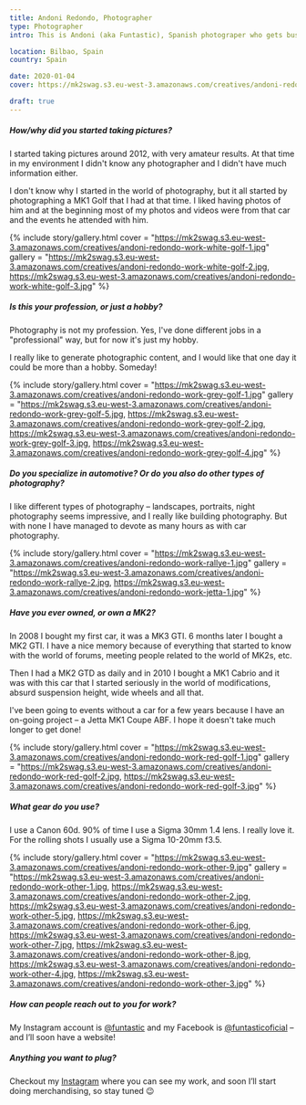 ```yaml
---
title: Andoni Redondo, Photographer
type: Photographer
intro: This is Andoni (aka Funtastic), Spanish photograper who gets busy with both taking pictures and working on his MK1 Jetta ABF.

location: Bilbao, Spain
country: Spain

date: 2020-01-04
cover: https://mk2swag.s3.eu-west-3.amazonaws.com/creatives/andoni-redondo-cover.jpg

draft: true
---
```


##### How/why did you started taking pictures?
I started taking pictures around 2012, with very amateur results. At that time in my environment I didn't know any photographer and I didn't have much information either.

I don't know why I started in the world of photography, but it all started by photographing a MK1 Golf that I had at that time. I liked having photos of him and at the beginning most of my photos and videos were from that car and the events he attended with him.

{% include story/gallery.html
   cover = "https://mk2swag.s3.eu-west-3.amazonaws.com/creatives/andoni-redondo-work-white-golf-1.jpg"
   gallery = "https://mk2swag.s3.eu-west-3.amazonaws.com/creatives/andoni-redondo-work-white-golf-2.jpg,
              https://mk2swag.s3.eu-west-3.amazonaws.com/creatives/andoni-redondo-work-white-golf-3.jpg"
%}


##### Is this your profession, or just a hobby?
Photography is not my profession. Yes, I've done different jobs in a "professional" way, but for now it's just my hobby.

I really like to generate photographic content, and I would like that one day it could be more than a hobby. Someday!

{% include story/gallery.html
   cover = "https://mk2swag.s3.eu-west-3.amazonaws.com/creatives/andoni-redondo-work-grey-golf-1.jpg"
   gallery = "https://mk2swag.s3.eu-west-3.amazonaws.com/creatives/andoni-redondo-work-grey-golf-5.jpg,
              https://mk2swag.s3.eu-west-3.amazonaws.com/creatives/andoni-redondo-work-grey-golf-2.jpg,
              https://mk2swag.s3.eu-west-3.amazonaws.com/creatives/andoni-redondo-work-grey-golf-3.jpg,
              https://mk2swag.s3.eu-west-3.amazonaws.com/creatives/andoni-redondo-work-grey-golf-4.jpg"
%}


##### Do you specialize in automotive? Or do you also do other types of photography?
I like different types of photography – landscapes, portraits, night photography seems impressive, and I really like building photography. But with none I have managed to devote as many hours as with car photography.

{% include story/gallery.html
   cover = "https://mk2swag.s3.eu-west-3.amazonaws.com/creatives/andoni-redondo-work-rallye-1.jpg"
   gallery = "https://mk2swag.s3.eu-west-3.amazonaws.com/creatives/andoni-redondo-work-rallye-2.jpg,
              https://mk2swag.s3.eu-west-3.amazonaws.com/creatives/andoni-redondo-work-jetta-1.jpg"
%}


##### Have you ever owned, or own a MK2?
In 2008 I bought my first car, it was a MK3 GTI. 6 months later I bought a MK2 GTI. I have a nice memory because of everything that started to know with the world of forums, meeting people related to the world of MK2s, etc.

Then I had a MK2 GTD as daily and in 2010 I bought a MK1 Cabrio and it was with this car that I started seriously in the world of modifications, absurd suspension height, wide wheels and all that.

I've been going to events without a car for a few years because I have an on-going project – a Jetta MK1 Coupe ABF. I hope it doesn't take much longer to get done!

{% include story/gallery.html
   cover = "https://mk2swag.s3.eu-west-3.amazonaws.com/creatives/andoni-redondo-work-red-golf-1.jpg"
   gallery = "https://mk2swag.s3.eu-west-3.amazonaws.com/creatives/andoni-redondo-work-red-golf-2.jpg,
              https://mk2swag.s3.eu-west-3.amazonaws.com/creatives/andoni-redondo-work-red-golf-3.jpg"
%}


##### What gear do you use?
I use a Canon 60d. 90% of time I use a Sigma 30mm 1.4 lens. I really love it. For the rolling shots I usually use a Sigma 10-20mm f3.5.

{% include story/gallery.html
   cover = "https://mk2swag.s3.eu-west-3.amazonaws.com/creatives/andoni-redondo-work-other-9.jpg"
   gallery = "https://mk2swag.s3.eu-west-3.amazonaws.com/creatives/andoni-redondo-work-other-1.jpg,
            https://mk2swag.s3.eu-west-3.amazonaws.com/creatives/andoni-redondo-work-other-2.jpg,
            https://mk2swag.s3.eu-west-3.amazonaws.com/creatives/andoni-redondo-work-other-5.jpg,
            https://mk2swag.s3.eu-west-3.amazonaws.com/creatives/andoni-redondo-work-other-6.jpg,
            https://mk2swag.s3.eu-west-3.amazonaws.com/creatives/andoni-redondo-work-other-7.jpg,
            https://mk2swag.s3.eu-west-3.amazonaws.com/creatives/andoni-redondo-work-other-8.jpg,
            https://mk2swag.s3.eu-west-3.amazonaws.com/creatives/andoni-redondo-work-other-4.jpg,
            https://mk2swag.s3.eu-west-3.amazonaws.com/creatives/andoni-redondo-work-other-3.jpg"
%}

##### How can people reach out to you for work?
My Instagram account is [@funtastic](https://www.instagram.com/funtastic.__/) and my Facebook is [@funtasticoficial](https://www.facebook.com/funtasticoficial) – and I’ll soon have a website!

##### Anything you want to plug?
Checkout my [Instagram](https://www.instagram.com/funtastic.__/) where you can see my work, and soon I’ll start doing merchandising, so stay tuned 😉